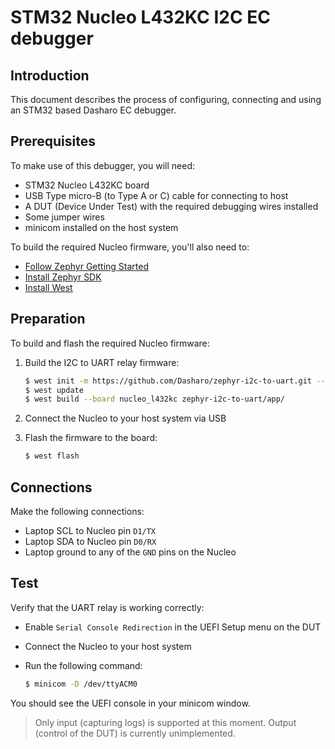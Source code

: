 # STM32 Nucleo L432KC I2C EC debugger

## Introduction

This document describes the process of configuring, connecting and using an
STM32 based Dasharo EC debugger.

## Prerequisites

To make use of this debugger, you will need:

- STM32 Nucleo L432KC board
- USB Type micro-B (to Type A or C) cable for connecting to host
- A DUT (Device Under Test) with the required debugging wires installed
- Some jumper wires
- minicom installed on the host system

To build the required Nucleo firmware, you'll also need to:

- [Follow Zephyr Getting Started](https://docs.zephyrproject.org/latest/develop/getting_started/installation_linux.html#installation-linux)
- [Install Zephyr SDK](https://docs.zephyrproject.org/latest/develop/toolchains/zephyr_sdk.html#install-zephyr-sdk-on-linux)
- [Install West](https://docs.zephyrproject.org/latest/develop/west/install.html)

## Preparation

To build and flash the required Nucleo firmware:

1. Build the I2C to UART relay firmware:

    ```bash
    $ west init -m https://github.com/Dasharo/zephyr-i2c-to-uart.git --mr master
    $ west update
    $ west build --board nucleo_l432kc zephyr-i2c-to-uart/app/
    ```

1. Connect the Nucleo to your host system via USB

1. Flash the firmware to the board:

    ```bash
    $ west flash
    ```

## Connections

Make the following connections:

- Laptop SCL to Nucleo pin `D1/TX`
- Laptop SDA to Nucleo pin `D0/RX`
- Laptop ground to any of the `GND` pins on the Nucleo

## Test

Verify that the UART relay is working correctly:

- Enable `Serial Console Redirection` in the UEFI Setup menu on the DUT
- Connect the Nucleo to your host system
- Run the following command:

    ```bash
    $ minicom -D /dev/ttyACM0
    ```

You should see the UEFI console in your minicom window.

> Only input (capturing logs) is supported at this moment. Output (control of
> the DUT) is currently unimplemented.
